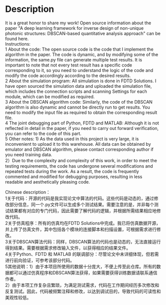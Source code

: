 # Description
It is a great honor to share my work! Open source information about the paper "A deep learning framework for inverse design of non-unique photonic structures:  DBSCAN-based quantitative analysis approach" can be found here.  
Instructions:  
1 About the code: The open source code is the code that I implement the algorithm in the paper. The code is dynamic, and by modifying some of the information, the same.py file can generate multiple test results. It is important to note that not every test result has a specific code corresponding to it, so you need to understand the logic of the code and modify the code accordingly according to the desired results.  
2 About the simulation program: All simulation is done in FDTD Solutions. I have open sourced the simulation data and uploaded the simulation file, which includes the connection scripts and scanning Settings for each module, which can be modified as required.  
3 About the DBSCAN algorithm code: Similarly, the code of the DBSCAN algorithm is also dynamic and cannot be directly run to get results. You need to modify the input file as required to obtain the corresponding result file.  
4 The joint debugging part of Python, FDTD and MATLAB: Although it is not reflected in detail in the paper, if you need to carry out forward verification, you can refer to the code of this part.  
5 Other notes: 1) As the data used in this project is very large, it is inconvenient to upload it to this warehouse. All data can be obtained by emulator and DBSCAN algorithm, please contact corresponding author if you need training data.  
2）Due to the complexity and complexity of this work, in order to meet the testing requirements, the code has undergone several modifications and repeated tests during the work. As a result, the code is frequently commented and modified for debugging purposes, resulting in less readable and aesthetically pleasing code. 

Chinese description：  
1关于代码：开源的代码是我实现论文中算法的代码。这些代码是动态的，通过修改部分信息，同一个.py文件可以生成多个测试结果。需要注意的是，并非每个测试结果都有对应的专门代码，因此需要了解代码的逻辑，并根据所需结果相应地修改代码。  
2关于仿真程序：所有的仿真均在FDTD Solutions中完成。我已将仿真数据开源，并上传了仿真文件，其中包括各个模块的连接脚本和扫描设置，可根据需求进行修改。  
3关于DBSCAN算法代码：同样，DBSCAN算法的代码也是动态的，无法直接运行得到结果。需要根据需求修改输入文件，以获得相应的结果文件。   
4关于Python、FDTD 和 MATLAB 的联调部分：尽管论文中未详细体现，但若需进行前向验证，可参考该部分代码。  
5其他说明：1）由于本项目所使用的数据十分庞大，不便上传至此仓库。所有的数据都可以通过仿真程序和DBSCAN算法获得，如果需要获得训练数据请联系通信作者。  
2）由于本项工作复杂且繁琐，为满足测试需求，代码在工作期间经历多次修改和反复测试。因此，代码被频繁注释和修改，以达到调试目的，导致代码的可读性和美观性较低。
